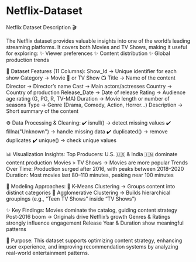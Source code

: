 # Netflix-Dataset
Netflix Dataset Description 🎬

The Netflix dataset provides valuable insights into one of the world’s leading streaming platforms. It covers both Movies and TV Shows, making it useful for exploring:
✨ Viewer preferences
✨ Content distribution
✨ Global production trends

📂 Dataset Features (11 Columns):
Show_Id → Unique identifier for each show
Category → Movie 🎥 or TV Show 📺
Title → Name of the content
Director → Director’s name
Cast → Main actors/actresses
Country → Country of production
Release_Date → Date of release
Rating → Audience age rating (G, PG, R, TV-MA)
Duration → Movie length or number of seasons
Type → Genre (Drama, Comedy, Action, Horror…)
Description → Short summary of the content

⚙️ Data Processing & Cleaning:
✔️ isnull() → detect missing values
✔️ fillna("Unknown") → handle missing data
✔️ duplicated() → remove duplicates
✔️ unique() → check unique values

📊 Visualization Insights:
Top Producers: U.S. 🇺🇸 & India 🇮🇳 dominate content production
Movies > TV Shows → Movies are more popular
Trends Over Time: Production surged after 2016, with peaks between 2018–2020
Duration: Most movies last 80–110 minutes, peaking near 100 minutes

🤖 Modeling Approaches:
🔹 K-Means Clustering → Groups content into distinct categories
🔹 Agglomerative Clustering → Builds hierarchical groupings (e.g., “Teen TV Shows” inside “TV Shows”)

✨ Key Findings:
Movies dominate the catalog, guiding content strategy
Post-2016 boom → Originals drive Netflix’s growth
Genres & Ratings strongly influence engagement
Release Year & Duration show meaningful patterns

🎯 Purpose:
This dataset supports optimizing content strategy, enhancing user experience, and improving recommendation systems by analyzing real-world entertainment patterns.
